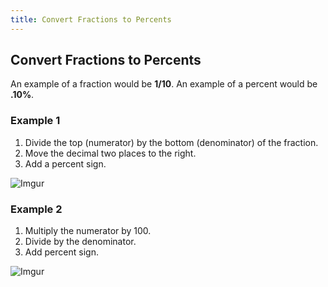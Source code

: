 ```yaml
---
title: Convert Fractions to Percents
---
```

## Convert Fractions to Percents

An example of a fraction would be <b>1/10</b>.
An example of a percent would be <b>.10%</b>.

### Example 1

1) Divide the top (numerator) by the bottom (denominator) of the fraction.
2) Move the decimal two places to the right.
3) Add a percent sign.

![Imgur](https://i.imgur.com/rJDivbV.png)


### Example 2

1) Multiply the numerator by 100.
2) Divide by the denominator.
3) Add percent sign.

![Imgur](https://i.imgur.com/65LnQO4.png?1)